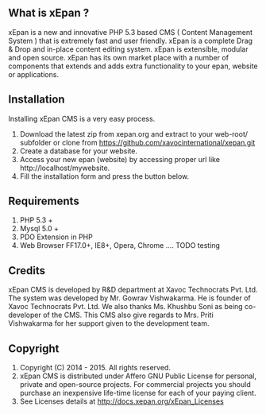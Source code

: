 ## What is xEpan ?
xEpan is a new and innovative PHP 5.3 based CMS ( Content Management System ) that is extremely fast and user friendly. xEpan is a complete Drag & Drop and in-place content editing system. xEpan is extensible, modular and open source. xEpan has its own market place with a number of components that extends and adds extra functionality to your epan, website or applications.

## Installation 
Installing xEpan CMS is a very easy process.
1. Download the latest zip from xepan.org and extract to your web-root/ subfolder   or clone from https://github.com/xavocinternational/xepan.git 
2. Create a database for your website.
3. Access your new epan (website) by accessing proper url like http://localhost/mywebsite.
4. Fill the installation form and press the button below.

## Requirements
1. PHP 5.3 +
2. Mysql 5.0 +
3. PDO Extension in PHP
4. Web Browser FF17.0+, IE8+, Opera, Chrome .... TODO testing

## Credits 
xEpan CMS is developed by R&D department at Xavoc Technocrats Pvt. Ltd. The system was developed by Mr. Gowrav Vishwakarma. He is founder of Xavoc Technocrats Pvt. Ltd. We also thanks Ms. Khushbu Soni as being co-developer of the CMS. This CMS also give regards to Mrs. Priti Vishwakarma for her support given to the development team.

## Copyright
1. Copyright (C) 2014 - 2015. All rights reserved.
2. xEpan CMS is distributed under Affero GNU Public License for personal, private and open-source projects. For commercial projects you should purchase an inexpensive life-time license for each of your paying client.
3. See Licenses details at http://docs.xepan.org/xEpan_Licenses